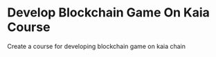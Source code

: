 # Develop Blockchain Game On Kaia Course
 Create a course for developing blockchain game on kaia chain
